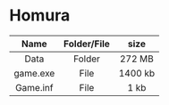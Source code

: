 # Homura

| Name | Folder/File | size |
| :-------: | :------: | :------: |
| Data| Folder | 272 MB |
| game.exe   |  File | 1400 kb |
| Game.inf   | File | 1 kb |
 